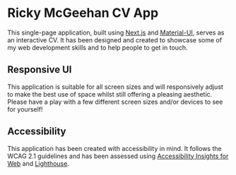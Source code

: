 # Ricky McGeehan CV App
This single-page application, built using [Next.js](https://nextjs.org/) and [Material-UI](https://mui.com/), serves as an interactive CV. It has been designed and created to showcase some of my web development skills and to help people to get in touch.

## Responsive UI
This application is suitable for all screen sizes and will responsively adjust to make the best use of space whilst still offering a pleasing aesthetic. Please have a play with a few different screen sizes and/or devices to see for yourself!

## Accessibility
This application has been created with accessibility in mind. It follows the WCAG 2.1 guidelines and has been assessed using [Accessibility Insights for Web](https://accessibilityinsights.io/) and [Lighthouse](https://developers.google.com/web/tools/lighthouse).

